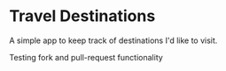 # Travel Destinations

A simple app to keep track of destinations I'd like to visit.

Testing fork and pull-request functionality 